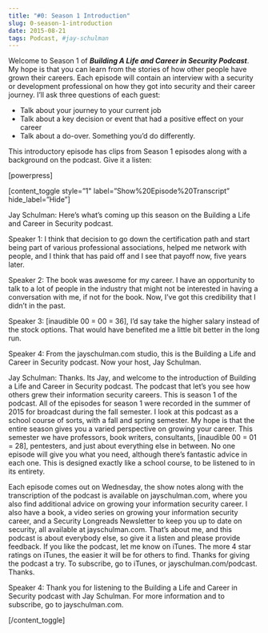 ```yaml
---
title: "#0: Season 1 Introduction"
slug: 0-season-1-introduction
date: 2015-08-21
tags: Podcast, #jay-schulman
---
```


Welcome to Season 1 of ***Building A Life and Career in Security Podcast***. My hope is that you can learn from the stories of how other people have grown their careers. Each episode will contain an interview with a security or development professional on how they got into security and their career journey. I’ll ask three questions of each guest:

- Talk about your journey to your current job
- Talk about a key decision or event that had a positive effect on your career
- Talk about a do-over. Something you’d do differently.

This introductory episode has clips from Season 1 episodes along with a background on the podcast. Give it a listen:

[powerpress]

[content_toggle style=”1" label=”Show%20Episode%20Transcript” hide_label=”Hide”]

Jay Schulman: Here’s what’s coming up this season on the Building a Life and Career in Security podcast.

Speaker 1: I think that decision to go down the certification path and start being part of various professional associations, helped me network with people, and I think that has paid off and I see that payoff now, five years later.

Speaker 2: The book was awesome for my career. I have an opportunity to talk to a lot of people in the industry that might not be interested in having a conversation with me, if not for the book. Now, I’ve got this credibility that I didn’t in the past.

Speaker 3: [inaudible 00 = 00 = 36], I’d say take the higher salary instead of the stock options. That would have benefited me a little bit better in the long run.

Speaker 4: From the jayschulman.com studio, this is the Building a Life and Career in Security podcast. Now your host, Jay Schulman.

Jay Schulman: Thanks. Its Jay, and welcome to the introduction of Building a Life and Career in Security podcast. The podcast that let’s you see how others grew their information security careers. This is season 1 of the podcast. All of the episodes for season 1 were recorded in the summer of 2015 for broadcast during the fall semester. I look at this podcast as a school course of sorts, with a fall and spring semester. My hope is that the entire season gives you a varied perspective on growing your career. This semester we have professors, book writers, consultants, [inaudible 00 = 01 = 28], pentesters, and just about everything else in between. No one episode will give you what you need, although there’s fantastic advice in each one. This is designed exactly like a school course, to be listened to in its entirety.

Each episode comes out on Wednesday, the show notes along with the transcription of the podcast is available on jayschulman.com, where you also find additional advice on growing your information security career. I also have a book, a video series on growing your information security career, and a Security Longreads Newsletter to keep you up to date on security, all available at jayschulman.com. That’s about me, and this podcast is about everybody else, so give it a listen and please provide feedback. If you like the podcast, let me know on iTunes. The more 4 star ratings on iTunes, the easier it will be for others to find. Thanks for giving the podcast a try. To subscribe, go to iTunes, or jayschulman.com/podcast. Thanks.

Speaker 4: Thank you for listening to the Building a Life and Career in Security podcast with Jay Schulman. For more information and to subscribe, go to jayschulman.com.

[/content_toggle]
